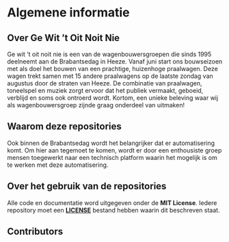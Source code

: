 # Algemene informatie

## Over Ge Wit ’t Oit Noit Nie

Ge wit ’t oit noit nie is een van de wagenbouwersgroepen die sinds 1995 deelneemt aan de Brabantsedag in Heeze. Vanaf juni start ons bouwseizoen met als doel het bouwen van een prachtige, huizenhoge praalwagen. Deze wagen trekt samen met 15 andere praalwagens op de laatste zondag van augustus door de straten van Heeze. De combinatie van praalwagen, toneelspel en muziek zorgt ervoor dat het publiek vermaakt, geboeid, verblijd en soms ook ontroerd wordt. Kortom, een unieke beleving waar wij als wagenbouwersgroep zijnde graag onderdeel van uitmaken!

## Waarom deze repositories

Ook binnen de Brabantsedag wordt het belangrijker dat er automatisering komt. Om hier aan tegemoet te komen, wordt er door een enthousiste groep mensen toegewerkt naar een technisch platform waarin het mogelijk is om te werken met deze automatisering.

## Over het gebruik van de repositories

Alle code en documentatie word uitgegeven onder de **MIT License**. Iedere repository moet een **[LICENSE](https://github.com/Ge-Wit-t-Oit-Noit-Nie/documentation/blob/main/LICENSE)** bestand hebben waarin dit beschreven staat.

## Contributors


